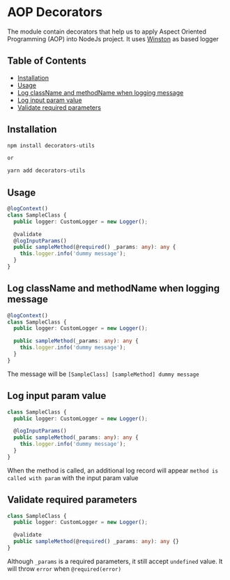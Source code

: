 # AOP Decorators

The module contain decorators that help us to apply Aspect Oriented Programming (AOP) into NodeJs project. It uses [Winston](https://www.npmjs.com/package/winston) as based logger

## Table of Contents

- [Installation](#installation)
- [Usage](#usage)
- [Log className and methodName when logging message](#logContext)
- [Log input param value](#logInputParam)
- [Validate required parameters](#validateRequiredParams)

<a name="installation"></a>

## Installation

```bash
npm install decorators-utils

or

yarn add decorators-utils
```

<a name="usage"></a>

## Usage

```Typescript
@logContext()
class SampleClass {
  public logger: CustomLogger = new Logger();

  @validate
  @logInputParams()
  public sampleMethod(@required() _params: any): any {
    this.logger.info('dummy message');
  }
}
```

<a name="logContext"></a>

## Log className and methodName when logging message

```Typescript
@logContext()
class SampleClass {
  public logger: CustomLogger = new Logger();

  public sampleMethod(_params: any): any {
    this.logger.info('dummy message');
  }
}
```

The message will be `[SampleClass] [sampleMethod] dummy message`

<a name="logInputParam"></a>

## Log input param value

```Typescript
class SampleClass {
  public logger: CustomLogger = new Logger();

  @logInputParams()
  public sampleMethod(_params: any): any {
    this.logger.info('dummy message');
  }
}
```

When the method is called, an additional log record will appear `method is called with param` with the input param value

<a name="validateRequiredParams"></a>

## Validate required parameters

```Typescript
class SampleClass {
  public logger: CustomLogger = new Logger();

  @validate
  public sampleMethod(@required() _params: any): any {}
}
```

Although `_params` is a required parameters, it still accept `undefined` value.
It will throw `error` when `@required(error)`
